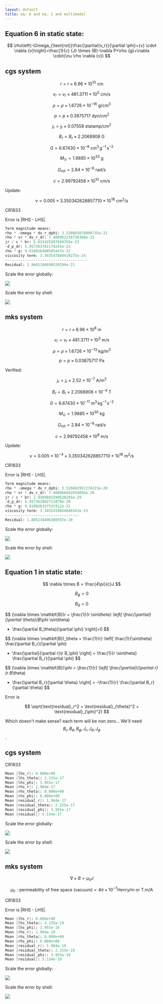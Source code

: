 ```yaml
---
layout: default
title: eq. 6 and eq. 1 and multimodal
---
```


## Equation 6 in static state:

$$
\rho\left(-\Omega_{\text{rot}}\frac{\partial{v_r}}{\partial \phi}+{v} \cdot \nabla {v}\right)=\frac{1}{c} {J} \times {B}-\nabla P+\rho {g}+\nabla \cdot(\nu \rho \nabla {v})
$$

## cgs system

$$
r = r \times 6.96 \times 10^{10}\ \text{cm}
$$

$$
v_r = v_r \times 481.3711 \times 10^{5}\ \text{cm/s}
$$

$$
\rho = \rho \times 1.6726 \times 10^{-16}\ \text{g/cm}^3
$$

$$
p = p \times 0.3875717\ \text{dyn/cm}^2
$$

$$
j_r = j_r \times 0.07558\ \text{statamp/cm}^2
$$

$$
B_r = B_r \times 2.2068908\ \text{G}
$$

$$
G = 6.67430 \times 10^{-8}\ \text{cm}^3\,\text{g}^{-1}\,\text{s}^{-2}
$$

$$
M_{\odot} = 1.9885 \times 10^{33}\ \text{g}
$$

$$
\Omega_{\text{rot}} = 2.84 \times 10^{-6}\ \text{rad/s}
$$

$$
c = 2.99792458 \times 10^{10}\ \text{cm/s}
$$

Update:

$$
\nu = 0.005 \times 3.350342628857710 \times {10}^{18}\ \text{cm}^2/\text{s}
$$


CR1833

Error is \|RHS - LHS\|.

```py
Term magnitude means:
rho * -omega * dv_r_dphi: 3.520883078890735e-21
rho * vr * dv_r_dr: 7.400962234736368e-21
jr / c * br: 5.815425597694765e-22
-d_p_dr: 5.957363762174241e-21
rho * g: 9.010026400505447e-22
viscosity term: 3.303547889419275e-24
--------------------------------------
Residual: 1.9401104698520294e-21
```

Scale the error globally:

<img src="resources/week_39/eq6-cr1833-global-cgs.gif">

Scale the error by shell:

<img src="resources/week_39/eq6-cr1833-local-cgs.gif">


## mks system


$$
r = r \times 6.96 \times 10^{8}\ \text{m}
$$

$$
v_r = v_r \times 481.3711 \times 10^{3}\ \text{m/s}
$$

$$
\rho = \rho \times 1.6726 \times 10^{-13}\ \text{kg/m}^3
$$

$$
p = p \times 0.03875717\ \text{Pa}
$$

Verified:

$$
j_r = j_r \times 2.52 \times 10^{-7}\ \text{A/m}^2
$$

$$
B_r = B_r \times 2.2068908 \times 10^{-4}\ \text{T}
$$

$$
G = 6.67430 \times 10^{-11}\ \text{m}^3\,\text{kg}^{-1}\,\text{s}^{-2}
$$

$$
M_{\odot} = 1.9885 \times 10^{30}\ \text{kg}
$$

$$
\Omega_{\text{rot}} = 2.84 \times 10^{-6}\ \text{rad/s}
$$

$$
c = 2.99792458 \times 10^{8}\ \text{m/s}
$$

Update:

$$
\nu = 0.005 \times  10^{-4} \times 3.350342628857710 * {10}^{18}\ \text{m}^2/\text{s}
$$


CR1833

Error is \|RHS - LHS\|.

```py
Term magnitude means:
rho * -omega * dv_r_dphi: 3.520882957278221e-20
rho * vr * dv_r_dr: 7.400960662934856e-20
jr / c * br: 1.9389881590620281e-29
-d_p_dr: 5.957362802713479e-20
rho * g: 9.010026337537412e-21
viscosity term: 3.3035419664048343e-23
----------------------------------
Residual: 1.885238496300597e-20
```

Scale the error globally:

<img src="resources/week_39/eq6-cr1833-global-mks.gif">

Scale the error by shell:

<img src="resources/week_39/eq6-cr1833-local-mks.gif">


## Equation 1 in static state:

$$
\nabla \times B = \frac{4\pi}{c}J
$$

$$
B_\phi = 0
$$

$$
B_\theta = 0
$$


$$
(\nabla \times \mathbf{B})_r = \frac{1}{r \sin\theta}
\left[
\frac{\partial}{\partial \theta}(B_\phi \sin\theta)
- \frac{\partial B_\theta}{\partial \phi}
\right]=0
$$

$$
(\nabla \times \mathbf{B})_\theta = \frac{1}{r}
\left[
\frac{1}{\sin\theta} \frac{\partial B_r}{\partial \phi}
- \frac{\partial}{\partial r}(r B_\phi)
\right] = \frac{1}{r \sin\theta} 
\frac{\partial B_r}{\partial \phi}
$$

$$
(\nabla \times \mathbf{B})_\phi = \frac{1}{r}
\left[
\frac{\partial}{\partial r}(r B_\theta)
- \frac{\partial B_r}{\partial \theta}
\right] = -\frac{1}{r} 
\frac{\partial B_r}{\partial \theta}
$$


Error is

$$
\sqrt{\text{residual}_r^2 + \text{residual}_{\theta}^2 + \text{residual}_{\phi}^2}
$$

Which doesn't make sense? each term will be non zero...
We'll need $$B_r, B_{\theta}, B_{\phi}, J_r, J_{\theta}, J_{\phi}$$.

## cgs system

CR1833


```py
Mean |lhs_r|: 0.000e+00
Mean |lhs_theta|: 2.155e-17
Mean |lhs_phi|: 3.955e-17
Mean |rhs_r|: 1.984e-17
Mean |rhs_theta|: 0.000e+00
Mean |rhs_phi|: 0.000e+00
Mean |residual_r|: 1.984e-17
Mean |residual_theta|: 2.155e-17
Mean |residual_phi|: 3.955e-17
Mean |residual|: 5.534e-17
```

Scale the error globally:

<img src="resources/week_39/eq1-cr1833-global-cgs.gif">

Scale the error by shell:

<img src="resources/week_39/eq1-cr1833-local-cgs.gif">


## mks system

$$
\nabla \times B = \mu_0J
$$

$$
\mu_0: \text{permeability of free space (vacuum)} = 4 \pi \times 10^{-7} \text{Henry/m or T.m/A}
$$

CR1833

Error is \|RHS - LHS\|.

```py
Mean |lhs_r|: 0.000e+00
Mean |lhs_theta|: 2.155e-19
Mean |lhs_phi|: 3.955e-19
Mean |rhs_r|: 1.984e-19
Mean |rhs_theta|: 0.000e+00
Mean |rhs_phi|: 0.000e+00
Mean |residual_r|: 1.984e-19
Mean |residual_theta|: 2.155e-19
Mean |residual_phi|: 3.955e-19
Mean |residual|: 5.534e-19
```

Scale the error globally:

<img src="resources/week_39/eq1-cr1833-global-mks.gif">

Scale the error by shell:

<img src="resources/week_39/eq1-cr1833-local-mks.gif">